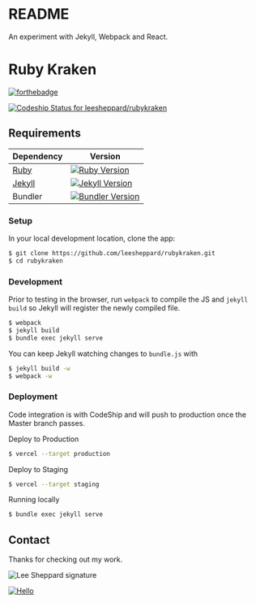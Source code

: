 # README
An experiment with Jekyll, Webpack and React.

# Ruby Kraken
[![forthebadge](https://forthebadge.com/images/badges/made-with-ruby.svg)](https://forthebadge.com)

[![Codeship Status for leesheppard/rubykraken](https://app.codeship.com/projects/6f62dd20-8d11-0137-2c97-0e4ef29cce88/status?branch=master)](https://app.codeship.com/projects/355470)

## Requirements

| Dependency             | Version                                                                                                  |
| ---------------------- | -------------------------------------------------------------------------------------------------------- |
| [Ruby](.ruby-version)  | [![Ruby Version](https://badge.fury.io/rb/ruby.svg)](https://badge.fury.io/rb/ruby)                      |
| [Jekyll](Gemfile#L3)   | [![Jekyll Version](https://badge.fury.io/rb/jekyll.svg)](https://badge.fury.io/rb/jekyll)                |
| Bundler                | [![Bundler Version](https://badge.fury.io/rb/bundler.svg)](https://badge.fury.io/rb/bundler)             |

### Setup

In your local development location, clone the app:

```bash
$ git clone https://github.com/leesheppard/rubykraken.git
$ cd rubykraken
```

### Development

Prior to testing in the browser, run `webpack` to compile the JS and 
`jekyll build` so Jekyll will register the newly compiled file.

````bash
$ webpack
$ jekyll build
$ bundle exec jekyll serve
````

You can keep Jekyll watching changes to `bundle.js` with

```bash
$ jekyll build -w 
$ webpack -w
```

### Deployment

Code integration is with CodeShip and will push to production once the Master branch passes.

Deploy to Production

```bash
$ vercel --target production
```

Deploy to Staging

```bash
$ vercel --target staging
```

Running locally

```bash
$ bundle exec jekyll serve
```

## Contact

Thanks for checking out my work.

![Lee Sheppard signature](http://res.cloudinary.com/leesheppard/image/upload/v1496495524/Lee-Sheppard-Black_iv1j84.png)

[![Hello](https://img.shields.io/badge/Hello-%40leesheppard-blue.svg)](https://twitter.com/leesheppard)

